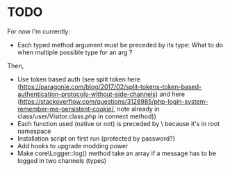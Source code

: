 # TODO

For now I'm currently:
- Each typed method argument must be preceded by its type: What to do when multiple possible type for an arg ?

Then,
- Use token based auth (see split token here (https://paragonie.com/blog/2017/02/split-tokens-token-based-authentication-protocols-without-side-channels) and here (https://stackoverflow.com/questions/3128985/php-login-system-remember-me-persistent-cookie/, note already in class/user/Visitor.class.php in connect method))
- Each function used (native or not) is preceded by \ because it's in root namespace
- Installation script on first run (protected by password?)
- Add hooks to upgrade modding power
- Make core\Logger::log() method take an array if a message has to be logged in two channels (types)
